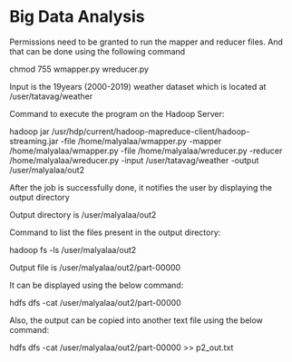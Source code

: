 # Big Data Analysis

Permissions need to be granted to run the mapper and reducer files. And that can be done using the following command

chmod 755 wmapper.py wreducer.py

Input is the 19years (2000-2019) weather dataset which is located at /user/tatavag/weather

Command to execute the program on the Hadoop Server:

hadoop jar /usr/hdp/current/hadoop-mapreduce-client/hadoop-streaming.jar -file /home/malyalaa/wmapper.py -mapper /home/malyalaa/wmapper.py -file /home/malyalaa/wreducer.py -reducer /home/malyalaa/wreducer.py -input /user/tatavag/weather -output /user/malyalaa/out2

After the job is successfully done, it notifies the user by displaying the output directory

Output directory is /user/malyalaa/out2

Command to list the files present in the output directory:

hadoop fs -ls /user/malyalaa/out2

Output file is /user/malyalaa/out2/part-00000

It can be displayed using the below command:

hdfs dfs -cat /user/malyalaa/out2/part-00000

Also, the output can be copied into another text file using the below command:

hdfs dfs -cat /user/malyalaa/out2/part-00000 >> p2_out.txt
